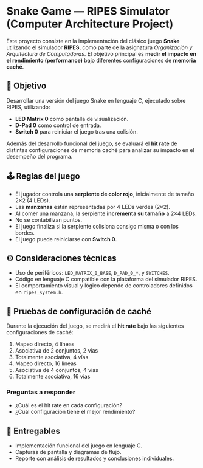 # Snake Game — RIPES Simulator (Computer Architecture Project)

Este proyecto consiste en la implementación del clásico juego **Snake** utilizando el simulador **RIPES**, como parte de la asignatura *Organización y Arquitectura de Computadoras*. El objetivo principal es **medir el impacto en el rendimiento (performance)** bajo diferentes configuraciones de **memoria caché**.

## 🎯 Objetivo

Desarrollar una versión del juego Snake en lenguaje C, ejecutado sobre RIPES, utilizando:

- **LED Matrix 0** como pantalla de visualización.
- **D-Pad 0** como control de entrada.
- **Switch 0** para reiniciar el juego tras una colisión.

Además del desarrollo funcional del juego, se evaluará el **hit rate** de distintas configuraciones de memoria caché para analizar su impacto en el desempeño del programa.

## 🕹️ Reglas del juego

- El jugador controla una **serpiente de color rojo**, inicialmente de tamaño 2×2 (4 LEDs).
- Las **manzanas** están representadas por 4 LEDs verdes (2×2).
- Al comer una manzana, la serpiente **incrementa su tamaño** a 2×4 LEDs.
- No se contabilizan puntos.
- El juego finaliza si la serpiente colisiona consigo misma o con los bordes.
- El juego puede reiniciarse con **Switch 0**.

## ⚙️ Consideraciones técnicas

- Uso de periféricos: `LED_MATRIX_0_BASE`, `D_PAD_0_*`, y `SWITCHES`.
- Código en lenguaje C compatible con la plataforma del simulador RIPES.
- El comportamiento visual y lógico depende de controladores definidos en `ripes_system.h`.

## 🧪 Pruebas de configuración de caché

Durante la ejecución del juego, se medirá el **hit rate** bajo las siguientes configuraciones de caché:

1. Mapeo directo, 4 líneas
2. Asociativa de 2 conjuntos, 2 vías
3. Totalmente asociativa, 4 vías
4. Mapeo directo, 16 líneas
5. Asociativa de 4 conjuntos, 4 vías
6. Totalmente asociativa, 16 vías

### Preguntas a responder

- ¿Cuál es el hit rate en cada configuración?
- ¿Cuál configuración tiene el mejor rendimiento?

## 📄 Entregables

- Implementación funcional del juego en lenguaje C.
- Capturas de pantalla y diagramas de flujo.
- Reporte con análisis de resultados y conclusiones individuales.
